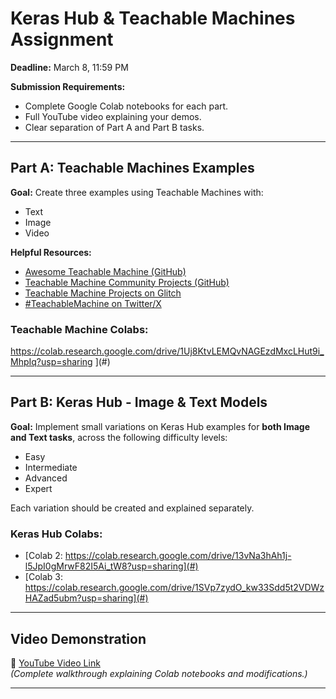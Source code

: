 # Keras Hub & Teachable Machines Assignment

**Deadline:** March 8, 11:59 PM

**Submission Requirements:**
- Complete Google Colab notebooks for each part.
- Full YouTube video explaining your demos.
- Clear separation of Part A and Part B tasks.

---

## Part A: Teachable Machines Examples

**Goal:** Create three examples using Teachable Machines with:
- Text
- Image
- Video

**Helpful Resources:**
- [Awesome Teachable Machine (GitHub)](https://github.com/SashiDo/awesome-teachable-machine)
- [Teachable Machine Community Projects (GitHub)](https://github.com/googlecreativelab/teachablemachine-community/?tab=readme-ov-file)
- [Teachable Machine Projects on Glitch](https://glitch.com/@teachablemachine)
- [#TeachableMachine on Twitter/X](https://x.com/hashtag/teachablemachine)

### Teachable Machine Colabs:
https://colab.research.google.com/drive/1Uj8KtvLEMQvNAGEzdMxcLHut9i_MhpIq?usp=sharing ](#)  

---

## Part B: Keras Hub - Image & Text Models

**Goal:** Implement small variations on Keras Hub examples for **both Image and Text tasks**, across the following difficulty levels:
- Easy
- Intermediate
- Advanced
- Expert

Each variation should be created and explained separately.

### Keras Hub Colabs:
- [Colab 2: https://colab.research.google.com/drive/13vNa3hAh1j-l5JpI0gMrwF82I5Ai_tW8?usp=sharing](#)
- [Colab 3: https://colab.research.google.com/drive/1SVp7zydO_kw33Sdd5t2VDWzHAZad5ubm?usp=sharing](#)

---

## Video Demonstration

🎥 [YouTube Video Link](#)  
*(Complete walkthrough explaining Colab notebooks and modifications.)*

---
